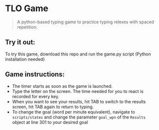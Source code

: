 # TLO Game

> A python-based typing game to practice typing relexes with spaced repetition.<br/>

## Try it out:

To try this game, download this repo and run the game.py script (Python installation needed)<br/>

## Game instructions:

- The timer starts as soon as the game is launched.
- Type the letter on the screen. The time needed for you to react is recorded for every key.
- When you want to see your results, hit TAB to switch to the results screen, hit TAB again to return to typing.
- To change the goal (word per minute equivalent), navigate to `scripts/states` and change the parameter `goal_wpn` of the `Results` object at line 301 to your desired goal
